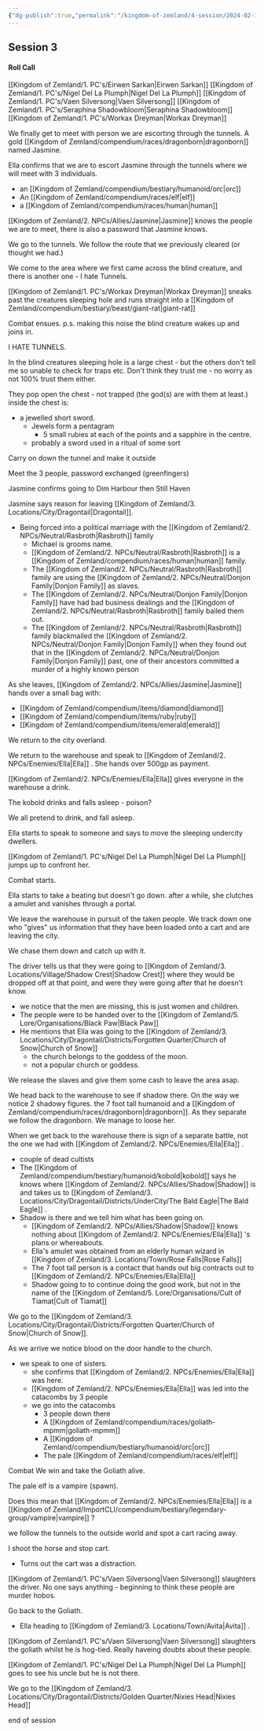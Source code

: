 ```yaml
---
{"dg-publish":true,"permalink":"/kingdom-of-zemland/4-session/2024-02-18/","tags":["Session_Note"]}
---
```




## Session 3

#### Roll Call 

[[Kingdom of Zemland/1. PC's/Eirwen Sarkan\|Eirwen Sarkan]] 
[[Kingdom of Zemland/1. PC's/Nigel Del La Plumph\|Nigel Del La Plumph]] 
[[Kingdom of Zemland/1. PC's/Vaen Silversong\|Vaen Silversong]] 
[[Kingdom of Zemland/1. PC's/Seraphina Shadowbloom\|Seraphina Shadowbloom]] 
[[Kingdom of Zemland/1. PC's/Workax Dreyman\|Workax Dreyman]] 

We finally get to meet with person we are escorting through the tunnels.  A gold [[Kingdom of Zemland/compendium/races/dragonborn\|dragonborn]] named Jasmine.

Ella confirms that we are to escort Jasmine through the tunnels where we will meet with 3 individuals.
- an [[Kingdom of Zemland/compendium/bestiary/humanoid/orc\|orc]] 
- An [[Kingdom of Zemland/compendium/races/elf\|elf]] 
- a [[Kingdom of Zemland/compendium/races/human\|human]] 

[[Kingdom of Zemland/2. NPCs/Allies/Jasmine\|Jasmine]] knows the people we are to meet, there is also a password that Jasmine knows.

We go to the tunnels.  We follow the route that we previously cleared (or thought we had.)

We come to the area where we first came across the blind creature, and there is another one - I hate Tunnels.

[[Kingdom of Zemland/1. PC's/Workax Dreyman\|Workax Dreyman]] sneaks past the creatures sleeping hole and runs straight into a [[Kingdom of Zemland/compendium/bestiary/beast/giant-rat\|giant-rat]] 

Combat ensues. p.s. making this noise the blind creature wakes up and joins in.

I HATE TUNNELS.

In the blind creatures sleeping hole is a large chest - but the others don't tell me so unable to check for traps etc.  Don't think they trust me - no worry as not 100% trust them either.  

They pop open the chest - not trapped (the god(s) are with them at least.)  inside the chest is:
- a jewelled short sword.
	- Jewels form a pentagram
		- 5 small rubies at each of the points and a sapphire in the centre.
	- probably a sword used in a ritual of some sort

Carry on down the tunnel and make it outside

Meet the 3 people, password exchanged (greenfingers)

Jasmine confirms going to Dim Harbour then Still Haven

Jasmine says reason for leaving [[Kingdom of Zemland/3. Locations/City/Dragontail\|Dragontail]].
- Being forced into a political marriage with the [[Kingdom of Zemland/2. NPCs/Neutral/Rasbroth\|Rasbroth]] family
	- Michael is grooms name.
	- [[Kingdom of Zemland/2. NPCs/Neutral/Rasbroth\|Rasbroth]] is a [[Kingdom of Zemland/compendium/races/human\|human]] family.
	- The [[Kingdom of Zemland/2. NPCs/Neutral/Rasbroth\|Rasbroth]] family are using the [[Kingdom of Zemland/2. NPCs/Neutral/Donjon Family\|Donjon Family]] as slaves.
	- The [[Kingdom of Zemland/2. NPCs/Neutral/Donjon Family\|Donjon Family]] have had bad business dealings and the [[Kingdom of Zemland/2. NPCs/Neutral/Rasbroth\|Rasbroth]] family bailed them out.
	- The [[Kingdom of Zemland/2. NPCs/Neutral/Rasbroth\|Rasbroth]] family blackmailed the [[Kingdom of Zemland/2. NPCs/Neutral/Donjon Family\|Donjon Family]] when they found out that in the [[Kingdom of Zemland/2. NPCs/Neutral/Donjon Family\|Donjon Family]] past, one of their ancestors committed a murder of a highly known person 

As she leaves, [[Kingdom of Zemland/2. NPCs/Allies/Jasmine\|Jasmine]] hands over a small bag with:
- [[Kingdom of Zemland/compendium/items/diamond\|diamond]]
- [[Kingdom of Zemland/compendium/items/ruby\|ruby]] 
- [[Kingdom of Zemland/compendium/items/emerald\|emerald]] 

We return to the city overland.

We return to the warehouse and speak to [[Kingdom of Zemland/2. NPCs/Enemies/Ella\|Ella]] .  She hands over 500gp as payment.

[[Kingdom of Zemland/2. NPCs/Enemies/Ella\|Ella]] gives everyone in the warehouse a drink.

The kobold drinks and falls asleep - poison?

We all pretend to drink, and fall asleep.

Ella starts to speak to someone and says to move the sleeping undercity dwellers.

[[Kingdom of Zemland/1. PC's/Nigel Del La Plumph\|Nigel Del La Plumph]] jumps up to confront her.

Combat starts.

Ella starts to take a beating but doesn't go down.  after a while, she clutches a amulet and vanishes through a portal.

We leave the warehouse in pursuit of the taken people.  We track down one who "gives" us information that they have been loaded onto a cart and are leaving the city.

We chase them down and catch up with it.

The driver tells us that they were going to [[Kingdom of Zemland/3. Locations/Village/Shadow Crest\|Shadow Crest]] where they would be dropped off at that point, and were they were going after that he doesn't know.
- we notice that the men are missing, this is just women and children.
- The people were to be handed over to the [[Kingdom of Zemland/5. Lore/Organisations/Black Paw\|Black Paw]] 
- He mentions that Ella was going to the [[Kingdom of Zemland/3. Locations/City/Dragontail/Districts/Forgotten Quarter/Church of Snow\|Church of Snow]] 
	- the church belongs to the goddess of the moon.
	- not a popular church or goddess.

We release the slaves and give them some cash to leave the area asap.

We head back to the warehouse to see if shadow there.  On the way we notice 2 shadowy figures. the 7 foot tall humanoid and a [[Kingdom of Zemland/compendium/races/dragonborn\|dragonborn]].  As they separate we follow the dragonborn.  We manage to loose her.

When we get back to the warehouse there is sign of a separate battle, not the one we had with [[Kingdom of Zemland/2. NPCs/Enemies/Ella\|Ella]] .
- couple of dead cultists
- The [[Kingdom of Zemland/compendium/bestiary/humanoid/kobold\|kobold]] says he knows where [[Kingdom of Zemland/2. NPCs/Allies/Shadow\|Shadow]] is and takes us to [[Kingdom of Zemland/3. Locations/City/Dragontail/Districts/UnderCity/The Bald Eagle\|The Bald Eagle]] .
- Shadow is there and we tell him what has been going on.
	- [[Kingdom of Zemland/2. NPCs/Allies/Shadow\|Shadow]] knows nothing about [[Kingdom of Zemland/2. NPCs/Enemies/Ella\|Ella]] 's plans or whereabouts.
	- Ella's amulet was obtained from an elderly human wizard in [[Kingdom of Zemland/3. Locations/Town/Rose Falls\|Rose Falls]] 
	- The 7 foot tall person is a contact that hands out big contracts out to [[Kingdom of Zemland/2. NPCs/Enemies/Ella\|Ella]] 
	- Shadow going to to continue doing the good work, but not in the name of the [[Kingdom of Zemland/5. Lore/Organisations/Cult of Tiamat\|Cult of Tiamat]] 

We go to the [[Kingdom of Zemland/3. Locations/City/Dragontail/Districts/Forgotten Quarter/Church of Snow\|Church of Snow]].

As we arrive we notice blood on the door handle to the church.
- we speak to one of sisters.
	- she confirms that [[Kingdom of Zemland/2. NPCs/Enemies/Ella\|Ella]]  was here.
	- [[Kingdom of Zemland/2. NPCs/Enemies/Ella\|Ella]] was led into the catacombs by 3 people 
	- we go into the catacombs 
		- 3 people down there
		- A [[Kingdom of Zemland/compendium/races/goliath-mpmm\|goliath-mpmm]] 
		- A [[Kingdom of Zemland/compendium/bestiary/humanoid/orc\|orc]] 
		- The pale [[Kingdom of Zemland/compendium/races/elf\|elf]] 

Combat 
We win and take the Goliath alive.

The pale elf is a vampire (spawn).

Does this mean that [[Kingdom of Zemland/2. NPCs/Enemies/Ella\|Ella]] is a [[Kingdom of Zemland/ImportCLI/compendium/bestiary/legendary-group/vampire\|vampire]] ?

we follow the tunnels to the outside world and spot a cart racing away.

I shoot the horse and stop cart.
- Turns out the cart was a distraction.


[[Kingdom of Zemland/1. PC's/Vaen Silversong\|Vaen Silversong]] slaughters the driver.  No one says anything - beginning to think these people are murder hobos.

Go back to the Goliath.
- Ella heading to [[Kingdom of Zemland/3. Locations/Town/Avita\|Avita]] .

[[Kingdom of Zemland/1. PC's/Vaen Silversong\|Vaen Silversong]] slaughters the goliath whilst he is hog-tied.  Really haveing doubts about these people.

[[Kingdom of Zemland/1. PC's/Nigel Del La Plumph\|Nigel Del La Plumph]] goes to see his uncle but he is not there.

We go to the [[Kingdom of Zemland/3. Locations/City/Dragontail/Districts/Golden Quarter/Nixies Head\|Nixies Head]] 

end of session